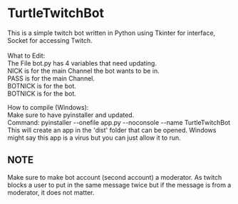# TurtleTwitchBot
This is a simple twitch bot written in Python using Tkinter for interface, Socket for accessing Twitch.   
<br/>
What to Edit:  
  The File bot.py has 4 variables that need updating.   
  NICK is for the main Channel the bot wants to be in.  
  PASS is for the main Channel.  
  BOTNICK is for the bot.  
  BOTNICK is for the bot.  

How to compile (Windows):  
Make sure to have pyinstaller and updated.  
  Command: pyinstaller --onefile app.py --noconsole --name TurtleTwitchBot  
This will create an app in the 'dist' folder that can be opened. Windows might say this app is a virus but you can just allow it to run.


## NOTE  
Make sure to make bot account (second account) a moderator. As twitch blocks a user to put in the same message twice but if the message is from a moderator, it does not matter.









